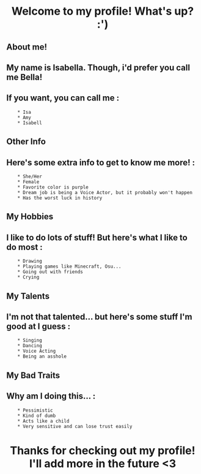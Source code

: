 <h1 align="center">Welcome to my profile! What's up? :')</h1>

## About me!

## My name is Isabella. Though, i'd prefer you call me Bella!

## If you want, you can call me :
        * Isa
        * Amy
        * Isabell

## Other Info

## Here's some extra info to get to know me more! :
        * She/Her
        * Female
        * Favorite color is purple
        * Dream job is being a Voice Actor, but it probably won't happen
        * Has the worst luck in history

## My Hobbies

## I like to do lots of stuff! But here's what I like to do most :
        * Drawing
        * Playing games like Minecraft, Osu...
        * Going out with friends
        * Crying

## My Talents

## I'm not that talented... but here's some stuff I'm good at I guess :
        * Singing
        * Dancing
        * Voice Acting
        * Being an asshole

## My Bad Traits

## Why am I doing this... :
        * Pessimistic
        * Kind of dumb
        * Acts like a child
        * Very sensitive and can lose trust easily
       
        
<h1 align="center">Thanks for checking out my profile! I'll add more in the future <3</h1>
